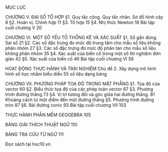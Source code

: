 MỤC LỤC

CHƯƠNG V. ĐẠI SỐ TỔ HỢP
§1. Quy tắc cộng. Quy tắc nhân. Sơ đồ hình cây                 8
§2. Hoán vị. Chỉnh hợp                                        11
§3. Tổ hợp                                                    15
§4. Nhị thức Newton                                            18
Bài tập cuối chương V                                          20

CHƯƠNG VI. MỘT SỐ YẾU TỐ THỐNG KÊ VÀ XÁC SUẤT
§1. Số gần đúng. Sai số                                        21
§2. Các số đặc trưng đo mức độ trung tâm cho mẫu số liệu không phân nhóm   27
§3. Các số đặc trưng đo mức độ phân tán cho mẫu số liệu không phân nhóm    35
§4. Xác suất của biến cố trong một số thí nghiệm đơn giản       42
§5. Xác suất của biến cố                                       46
Bài tập cuối chương VI                                         58

HOẠT ĐỘNG THỰC HÀNH VÀ TRẢI NGHIỆM
Chủ đề 2. Xây dựng mô hình hình số học nhằm biểu diễn            55
         số liệu dạng bảng

CHƯƠNG VII. PHƯƠNG PHÁP TOẠ ĐỘ TRONG MẶT PHẲNG
§1. Tọa độ của vector                                          60
§2. Biểu thức tọa độ của các phép toán vector                  67
§3. Phương trình đường thẳng                                   73
§4. Vị trí tương đối và góc giữa hai đường thẳng.              81
    Khoảng cách từ một điểm đến một đường thẳng
§5. Phương trình đường tròn                                    87
§6. Bài đường conic                                            93
Bài tập cuối chương VII                                        103

THỰC HÀNH PHẦN MỀM GEOGEBRA                                    105

BẢNG GIẢI THÍCH THUẬT NGỮ                                      110

BẢNG TRA CỨU TỪ NGỮ                                            111

Đọc sách tại hoc10.vn